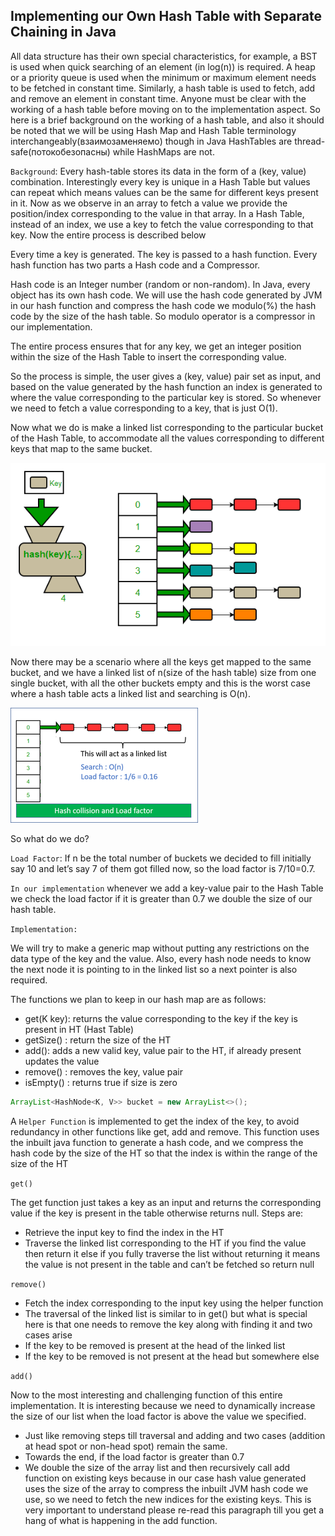 ## Implementing our Own Hash Table with Separate Chaining in Java

All data structure has their own special characteristics, for example, a BST is used when quick searching of an element (in log(n)) is required. A heap or a priority queue is used when the minimum or maximum element needs to be fetched in constant time. Similarly, a hash table is used to fetch, add and remove an element in constant time. Anyone must be clear with the working of a hash table before moving on to the implementation aspect. So here is a brief background on the working of a hash table, and also it should be noted that we will be using Hash Map and Hash Table terminology interchangeably(взаимозаменяемо) though in Java HashTables are thread-safe(потокобезопасны) while HashMaps are not.

`Background`: Every hash-table stores its data in the form of a (key, value) combination. Interestingly every key is unique in a Hash Table but values can repeat which means values can be the same for different keys present in it. Now as we observe in an array to fetch a value we provide the position/index corresponding to the value in that array. In a Hash Table, instead of an index, we use a key to fetch the value corresponding to that key. Now the entire process is described below

Every time a key is generated. The key is passed to a hash function. Every hash function has two parts a Hash code and a Compressor. 

Hash code is an Integer number (random or non-random). In Java, every object has its own hash code. We will use the hash code generated by JVM in our hash function and compress the hash code we modulo(%) the hash code by the size of the hash table. So modulo operator is a compressor in our implementation.

The entire process ensures that for any key, we get an integer position within the size of the Hash Table to insert the corresponding value.

So the process is simple, the user gives a (key, value) pair set as input, and based on the value generated by the hash function an index is generated to where the value corresponding to the particular key is stored. So whenever we need to fetch a value corresponding to a key, that is just O(1).

Now what we do is make a linked list corresponding to the particular bucket of the Hash Table, to accommodate all the values corresponding to different keys that map to the same bucket.

![Alt text](image.png)

Now there may be a scenario where all the keys get mapped to the same bucket, and we have a linked list of n(size of the hash table) size from one single bucket, with all the other buckets empty and this is the worst case where a hash table acts a linked list and searching is O(n). 

![Alt text](image-1.png)

So what do we do?

`Load Factor`: If n be the total number of buckets we decided to fill initially say 10 and let’s say 7 of them got filled now, so the load factor is 7/10=0.7.

`In our implementation` whenever we add a key-value pair to the Hash Table we check the load factor if it is greater than 0.7 we double the size of our hash table.

`Implementation:`

We will try to make a generic map without putting any restrictions on the data type of the key and the value. Also, every hash node needs to know the next node it is pointing to in the linked list so a next pointer is also required.

The functions we plan to keep in our hash map are  as follows: 

* get(K key): returns the value corresponding to the key if the key is present in HT (Hast Table)
* getSize() : return the size of the HT
* add(): adds a new valid key, value pair to the HT, if already present updates the value
* remove() : removes the key, value pair
* isEmpty() : returns true if size is zero

```Java
ArrayList<HashNode<K, V>> bucket = new ArrayList<>();
```

A `Helper Function` is implemented to get the index of the key, to avoid redundancy in other functions like get, add and remove. This function uses the inbuilt java function to generate a hash code, and we compress the hash code by the size of the HT so that the index is within the range of the size of the HT

`get()`

The get function just takes a key as an input and returns the corresponding value if the key is present in the table otherwise returns null. Steps are:  

* Retrieve the input key to find the index in the HT
* Traverse the linked list corresponding to the HT if you find the value then return it else if you fully traverse the list without returning it means the value is not present in the table and can’t be fetched so return null

`remove()`

* Fetch the index corresponding to the input key using the helper function
* The traversal of the linked list is similar to in get() but what is special here is that one needs to remove the key along with finding it and two cases arise
* If the key to be removed is present at the head of the linked list
* If the key to be removed is not present at the head but somewhere else

`add()`

Now to the most interesting and challenging function of this entire implementation. It is interesting because we need to dynamically increase the size of our list when the load factor is above the value we specified.  


* Just like removing steps till traversal and adding and two cases (addition at head spot or non-head spot) remain the same.
* Towards the end, if the load factor is greater than 0.7
* We double the size of the array list and then recursively call add function on existing keys because in our case hash value generated uses the size of the array to compress the inbuilt JVM hash code we use, so we need to fetch the new indices for the existing keys. This is very important to understand please re-read this paragraph till you get a hang of what is happening in the add function.